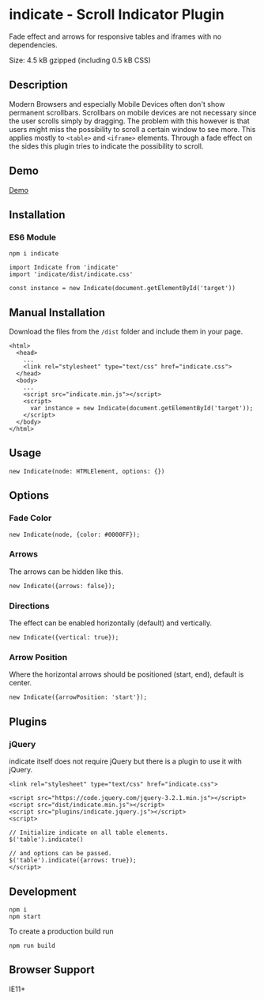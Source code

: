 # indicate - Scroll Indicator Plugin
Fade effect and arrows for responsive tables and iframes with no dependencies.

Size: 4.5 kB gzipped (including 0.5 kB CSS)

## Description
Modern Browsers and especially Mobile Devices often don't show permanent scrollbars. Scrollbars on mobile devices are not necessary since the user scrolls simply by dragging. The problem with this however is that users might miss the possibility to scroll a certain window to see more. This applies mostly to `<table>` and `<iframe>` elements.
Through a fade effect on the sides this plugin tries to indicate the possibility to scroll.

## Demo
[Demo](http://naminho.ch/scroll-indicator)

## Installation

### ES6 Module

```
npm i indicate
```

```
import Indicate from 'indicate'
import 'indicate/dist/indicate.css'

const instance = new Indicate(document.getElementById('target'))
```

## Manual Installation

Download the files from the `/dist` folder and include them in your page.

```
<html>
  <head>
    ...
    <link rel="stylesheet" type="text/css" href="indicate.css">
  </head>
  <body>
    ...
    <script src="indicate.min.js"></script>
    <script>
      var instance = new Indicate(document.getElementById('target'));
    </script>
  </body>
</html>
```

## Usage

```
new Indicate(node: HTMLElement, options: {})
```

## Options

### Fade Color

```
new Indicate(node, {color: #0000FF});
```

### Arrows

The arrows can be hidden like this.
```
new Indicate({arrows: false});
```

### Directions

The effect can be enabled horizontally (default) and vertically.

```
new Indicate({vertical: true});
```

### Arrow Position

Where the horizontal arrows should be positioned (start, end), default is center.

```
new Indicate({arrowPosition: 'start'});
```

## Plugins

### jQuery

indicate itself does not require jQuery but there is a plugin to use it with jQuery.

```
<link rel="stylesheet" type="text/css" href="indicate.css">

<script src="https://code.jquery.com/jquery-3.2.1.min.js"></script>
<script src="dist/indicate.min.js"></script>
<script src="plugins/indicate.jquery.js"></script>
<script>

// Initialize indicate on all table elements.
$('table').indicate()

// and options can be passed.
$('table').indicate({arrows: true});
</script>
```

## Development

```
npm i
npm start
```

To create a production build run

```
npm run build
```

## Browser Support

IE11+
